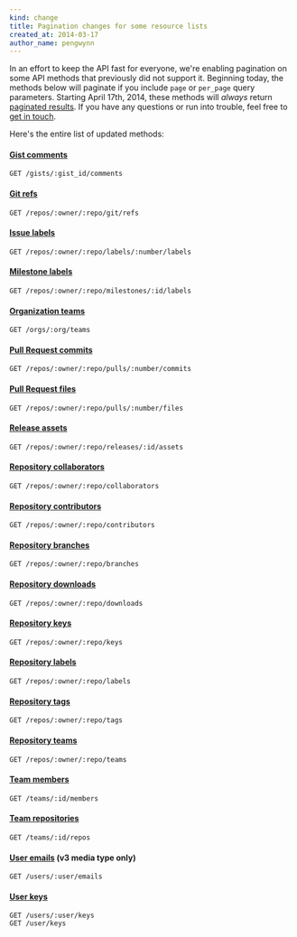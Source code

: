 ```yaml
---
kind: change
title: Pagination changes for some resource lists
created_at: 2014-03-17
author_name: pengwynn
---
```


In an effort to keep the API fast for everyone, we're enabling pagination on
some API methods that previously did not support it. Beginning today,
the methods below will paginate if you include `page` or `per_page` query
parameters. Starting April 17th, 2014, these methods will _always_ return
[paginated results][paginating]. If you have any questions or run into trouble,
feel free to [get in touch][contact].


Here's the entire list of updated methods:

#### [Gist comments][]

    GET /gists/:gist_id/comments

#### [Git refs][]

    GET /repos/:owner/:repo/git/refs

#### [Issue labels][]

    GET /repos/:owner/:repo/labels/:number/labels

#### [Milestone labels][]

    GET /repos/:owner/:repo/milestones/:id/labels

#### [Organization teams][]

    GET /orgs/:org/teams

#### [Pull Request commits][]

    GET /repos/:owner/:repo/pulls/:number/commits

#### [Pull Request files][]

    GET /repos/:owner/:repo/pulls/:number/files

#### [Release assets][]

    GET /repos/:owner/:repo/releases/:id/assets

#### [Repository collaborators][]

    GET /repos/:owner/:repo/collaborators

#### [Repository contributors][]

    GET /repos/:owner/:repo/contributors

#### [Repository branches][]

    GET /repos/:owner/:repo/branches

#### [Repository downloads][]

    GET /repos/:owner/:repo/downloads

#### [Repository keys][]

    GET /repos/:owner/:repo/keys

#### [Repository labels][]

    GET /repos/:owner/:repo/labels

#### [Repository tags][]

    GET /repos/:owner/:repo/tags

#### [Repository teams][]

    GET /repos/:owner/:repo/teams

#### [Team members][]

    GET /teams/:id/members

#### [Team repositories][]

    GET /teams/:id/repos

#### [User emails][] (v3 media type only)

    GET /users/:user/emails

#### [User keys][]

    GET /users/:user/keys
    GET /user/keys

[Gist comments]: /v3/gists/comments/#list-comments-on-a-gist
[Git refs]: /v3/git/refs/#get-all-references
[Repository collaborators]: /v3/repos/collaborators/#list
[Repository downloads]: /v3/repos/downloads/#list-downloads-for-a-repository
[Repository keys]: /v3/repos/keys/#list
[Repository labels]: /v3/issues/labels/#list-all-labels-for-this-repository
[Team repositories]: /v3/orgs/teams/#list-team-repos
[User emails]: /v3/users/emails/#future-response
[User keys]: /v3/users/keys/#list-public-keys-for-a-user
[Issue labels]:/v3/issues/labels/#list-labels-on-an-issue
[Milestone labels]: /v3/issues/labels/#get-labels-for-every-issue-in-a-milestone
[Organization teams]: /v3/orgs/teams/#list-teams
[Pull Request commits]: /v3/pulls/#list-commits-on-a-pull-request
[Pull Request files]: /v3/pulls/#list-pull-requests-files
[Release assets]: /v3/repos/releases/#list-assets-for-a-release
[Repository contributors]: /v3/repos/#list-contributors
[Repository branches]: /v3/repos/#list-branches
[Repository tags]: /v3/repos/#list-tags
[Repository teams]: /v3/repos/#list-teams
[Team members]: /v3/orgs/teams/#list-team-members

[paginating]: /v3/#pagination
[contact]: https://github.com/contact?form[subject]=API+v3:+Pagination+changes
